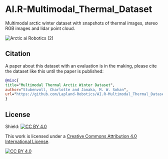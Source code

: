 # AI.R-Multimodal_Thermal_Dataset
Multimodal arctic winter dataset with snapshots of thermal images, stereo RGB images and lidar point cloud.

![Arctic ai Robotics (2)](https://github.com/user-attachments/assets/f127dfc7-4975-4b46-91b3-2373ccc549fb)


## Citation
A paper about this dataset with an evaluation is in the making, please cite the dataset like this until the paper is published:
```bibtex
@misc{
title="Multimodal Thermal Arctic Winter Dataset",
author="Stubenvoll, Charlotte and Janaka, M. W. Sohan",
url="https://github.com/Lapland-Robotics/AI.R-Multimodal_Thermal_Dataset",
}
```



## License
Shield: [![CC BY 4.0][cc-by-shield]][cc-by]

This work is licensed under a
[Creative Commons Attribution 4.0 International License][cc-by].

[![CC BY 4.0][cc-by-image]][cc-by]

[cc-by]: http://creativecommons.org/licenses/by/4.0/
[cc-by-image]: https://i.creativecommons.org/l/by/4.0/88x31.png
[cc-by-shield]: https://img.shields.io/badge/License-CC%20BY%204.0-lightgrey.svg
